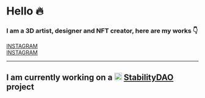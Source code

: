 # Hello :fire:
### I am a 3D artist, designer and NFT creator, here are my works :point_down:
[INSTAGRAM](https://www.behance.net/mindel/) <br>
[INSTAGRAM](https://www.instagram.com/vladislav_mindel/)
___

## I am currently working on a <img src="https://stabilitydao.org/logo40z.png" width="20px"> [StabilityDAO](https://stabilitydao.org/) project
